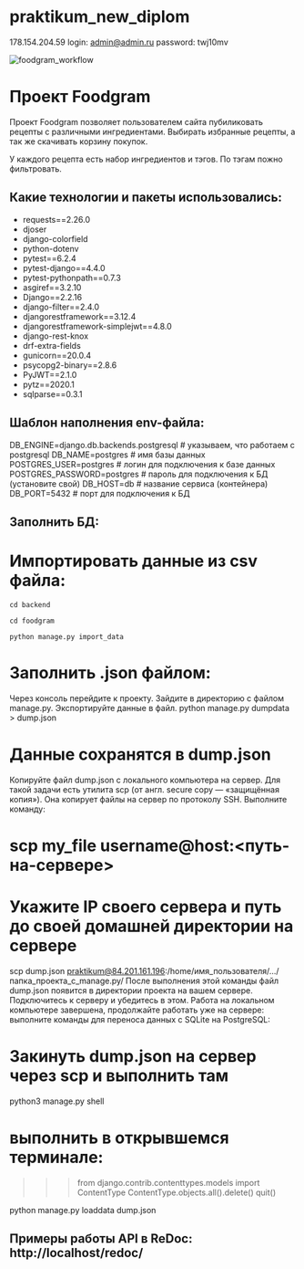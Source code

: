 # praktikum_new_diplom
178.154.204.59
login: admin@admin.ru
password: twj10mv


![foodgram_workflow](https://github.com/davwin/foodgram-project-react/actions/workflows/foodgram_workflow.yml/badge.svg)

# Проект Foodgram
Проект Foodgram позволяет пользователем сайта пубиликовать рецепты с различными ингредиентами. Выбирать избранные рецепты, а так же скачивать корзину покупок. 

У каждого рецепта есть набор ингредиентов и тэгов. По тэгам пожно фильтровать.

## Какие технологии и пакеты использовались:

* requests==2.26.0
* djoser
* django-colorfield
* python-dotenv
* pytest==6.2.4
* pytest-django==4.4.0
* pytest-pythonpath==0.7.3
* asgiref==3.2.10
* Django==2.2.16
* django-filter==2.4.0
* djangorestframework==3.12.4
* djangorestframework-simplejwt==4.8.0
* django-rest-knox
* drf-extra-fields
* gunicorn==20.0.4
* psycopg2-binary==2.8.6
* PyJWT==2.1.0
* pytz==2020.1
* sqlparse==0.3.1 



## Шаблон наполнения env-файла:

DB_ENGINE=django.db.backends.postgresql # указываем, что работаем с postgresql
DB_NAME=postgres # имя базы данных
POSTGRES_USER=postgres # логин для подключения к базе данных
POSTGRES_PASSWORD=postgres # пароль для подключения к БД (установите свой)
DB_HOST=db # название сервиса (контейнера)
DB_PORT=5432 # порт для подключения к БД

## Заполнить БД:
# Импортировать данные из csv файла:

<pre><code>cd backend</code></pre>
<pre><code>cd foodgram</code></pre>
<pre><code>python manage.py import_data</code></pre>

# Заполнить .json файлом:

Через консоль перейдите к проекту.
Зайдите в директорию с файлом manage.py.
Экспортируйте данные в файл.
python manage.py dumpdata > dump.json
# Данные сохранятся в dump.json 
Копируйте файл dump.json с локального компьютера на сервер. Для такой задачи есть утилита scp (от англ. secure copy — «защищённая копия»). Она копирует файлы на сервер по протоколу SSH. Выполните команду:
# scp my_file username@host:<путь-на-сервере>

# Укажите IP своего сервера и путь до своей домашней директории на сервере
scp dump.json praktikum@84.201.161.196:/home/имя_пользователя/.../папка_проекта_с_manage.py/ 
После выполнения этой команды файл dump.json появится в директории проекта на вашем сервере. Подключитесь к серверу и убедитесь в этом.
Работа на локальном компьютере завершена, продолжайте работать уже на сервере: выполните команды для переноса данных с SQLite на PostgreSQL:
# Закинуть dump.json на сервер через scp и выполнить там

python3 manage.py shell  
# выполнить в открывшемся терминале:
>>> from django.contrib.contenttypes.models import ContentType
>>> ContentType.objects.all().delete()
>>> quit()

python manage.py loaddata dump.json 

## Примеры работы API в ReDoc: http://localhost/redoc/